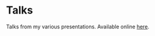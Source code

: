 Talks
=====

Talks from my various presentations. Available online [here](http://andyberry88.github.io/talks).
